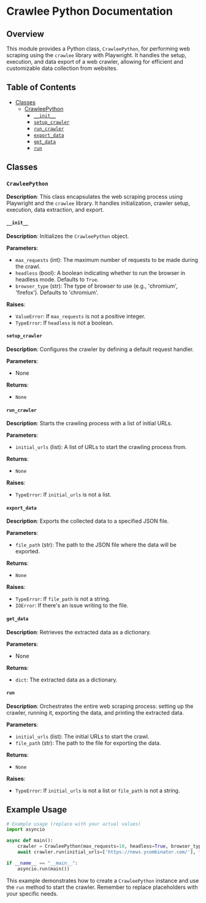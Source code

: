 # Crawlee Python Documentation

## Overview

This module provides a Python class, `CrawleePython`, for performing web scraping using the `crawlee` library with Playwright. It handles the setup, execution, and data export of a web crawler, allowing for efficient and customizable data collection from websites.

## Table of Contents

* [Classes](#classes)
    * [CrawleePython](#crawleepython)
        * [`__init__`](#init)
        * [`setup_crawler`](#setup_crawler)
        * [`run_crawler`](#run_crawler)
        * [`export_data`](#export_data)
        * [`get_data`](#get_data)
        * [`run`](#run)

## Classes

### `CrawleePython`

**Description**: This class encapsulates the web scraping process using Playwright and the `crawlee` library. It handles initialization, crawler setup, execution, data extraction, and export.

#### `__init__`

**Description**: Initializes the `CrawleePython` object.

**Parameters**:

- `max_requests` (int): The maximum number of requests to be made during the crawl.
- `headless` (bool): A boolean indicating whether to run the browser in headless mode. Defaults to `True`.
- `browser_type` (str): The type of browser to use (e.g., 'chromium', 'firefox'). Defaults to 'chromium'.


**Raises**:
- `ValueError`: If `max_requests` is not a positive integer.
- `TypeError`: If `headless` is not a boolean.



#### `setup_crawler`

**Description**: Configures the crawler by defining a default request handler.

**Parameters**:
- None

**Returns**:
- `None`

#### `run_crawler`

**Description**: Starts the crawling process with a list of initial URLs.

**Parameters**:
- `initial_urls` (list): A list of URLs to start the crawling process from.

**Returns**:
- `None`

**Raises**:
- `TypeError`: If `initial_urls` is not a list.



#### `export_data`

**Description**: Exports the collected data to a specified JSON file.

**Parameters**:
- `file_path` (str): The path to the JSON file where the data will be exported.

**Returns**:
- `None`

**Raises**:
- `TypeError`: If `file_path` is not a string.
- `IOError`: If there's an issue writing to the file.



#### `get_data`

**Description**: Retrieves the extracted data as a dictionary.

**Parameters**:
- None

**Returns**:
- `dict`: The extracted data as a dictionary.

#### `run`

**Description**: Orchestrates the entire web scraping process: setting up the crawler, running it, exporting the data, and printing the extracted data.

**Parameters**:
- `initial_urls` (list): The initial URLs to start the crawl.
- `file_path` (str): The path to the file for exporting the data.

**Returns**:
- `None`

**Raises**:
- `TypeError`: If `initial_urls` is not a list or `file_path` is not a string.


## Example Usage

```python
# Example usage (replace with your actual values)
import asyncio

async def main():
    crawler = CrawleePython(max_requests=10, headless=True, browser_type='chromium')
    await crawler.run(initial_urls=['https://news.ycombinator.com/'], file_path='data.json')

if __name__ == "__main__":
    asyncio.run(main())
```


This example demonstrates how to create a `CrawleePython` instance and use the `run` method to start the crawler. Remember to replace placeholders with your specific needs.